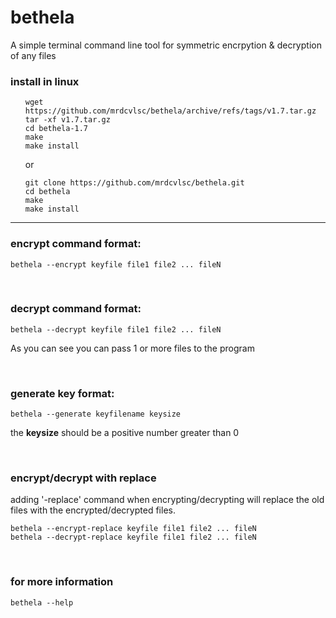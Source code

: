 # bethela

A simple terminal command line tool for symmetric encrpytion & decryption of any files

### install in linux

<ul>
  
```
wget https://github.com/mrdcvlsc/bethela/archive/refs/tags/v1.7.tar.gz
tar -xf v1.7.tar.gz
cd bethela-1.7
make
make install
```
or
```
git clone https://github.com/mrdcvlsc/bethela.git
cd bethela
make
make install
```
  
</ul>

----------------------------------------------------

### encrypt command format:

```
bethela --encrypt keyfile file1 file2 ... fileN
```

<br>

### decrypt command format:

```
bethela --decrypt keyfile file1 file2 ... fileN
```
As you can see you can pass 1 or more files to the program

<br>

### generate key format:

```
bethela --generate keyfilename keysize
```
the **keysize** should be a positive number greater than 0

<br>

### encrypt/decrypt with replace

adding '-replace' command when encrypting/decrypting will
replace the old files with the encrypted/decrypted files.

```
bethela --encrypt-replace keyfile file1 file2 ... fileN
bethela --decrypt-replace keyfile file1 file2 ... fileN
```

<br>

### for more information
```
bethela --help
```
